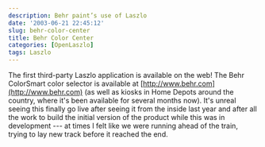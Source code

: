 ```yaml
---
description: Behr paint’s use of Laszlo
date: '2003-06-21 22:45:12'
slug: behr-color-center
title: Behr Color Center
categories: [OpenLaszlo]
tags: Laszlo
---
```


The first third-party Laszlo application is available on the web!  The Behr ColorSmart color selector is available at [http://www.behr.com](http://www.behr.com) (as well as kiosks in Home Depots around the country, where it's been available for several months now).  It's unreal seeing this finally go live after seeing it from the inside last year and after all the work to build the initial version of the product while this was in development ---  at times I felt like we were running ahead of the train, trying to lay new track before it reached the end.
